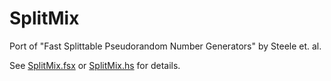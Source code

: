 # SplitMix
Port of "Fast Splittable Pseudorandom Number Generators" by Steele et. al.

See [SplitMix.fsx](https://github.com/moodmosaic/SplitMix/blob/master/SplitMix.fsx#L1-L28) or [SplitMix.hs](https://github.com/moodmosaic/SplitMix/blob/master/SplitMix.hs#L1-L28) for details.
